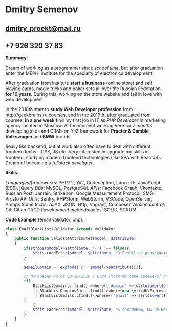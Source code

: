 # Dmitry Semenov #
## dmitry_proekt@mail.ru ##
## +7 926 320 37 83 ##

**Summary**:

Dream of working as a programmer since *school time*, but after graduation enter the MEPHI institute for the specialty of electronics development. 

After graduation from institute **start a business** (online store) and sell playing cards, magic tricks and poker sets all over the Russian Federation **for 10 years**. During this, working on the store website and fall in love with web development. 

In the 2018th start to **study Web Developer profession** from http://geekbrains.ru courses, and in the 2019th, after graduated from courses, **in a one week** find my first job in IT as *PHP Developer* in marketing agency located in Moscow. At the moment working here for *7 months* developing sites and CRMs on Yii2 framework for **Procter & Gamble**, **Volkswagen** and **BMW** brands.

Really like backend, but at work also often have to deal with different frontend techs – CSS, JS etc. Very interested in upgrade my skills in frontend, studying modern frontend technologies (like SPA with ReactJS). Dream of becoming a *fullstack developer*.

**Skills**:

*Languages/frameworks*: PHP7.2, Yii2, Codeception, Laravel 5, JavaScript (ES6), jQuery
*DBs*: MySQL, PostgreSQL
*APIs*: Facebook Graph, Vkontakte, Russian Post, Janrain, StrikeIron, Google Measurement Protocol, SMS-Prosto API
*Utils*: Sentry, PHPStorm, WebStorm, VSCode, OpenServer, Ampps
*Some techs*: AJAX, JSON, Http, Vagrant, Composer
*Version control*: Git, Gitlab CI/CD
*Development methodologies*: SOLID, SCRUM

**Code Example** (email validator, php):

```php
class EmailBlackListsValidator extends Validator
{
    public function validateAttribute($model, $attribute)
    {
        if(strpos($model->$attribute, '+') !== false){
            $this->addError($model, $attribute, 'В E-mail не допускается использование символа «+». Пожалуйста, исправьте?');
        }
    
        $emailDomain =  explode('@', $model->$attribute)[1];

        // по новому ТЗ от 03-12-2019 - Если (хотя бы один [элемент] справочника «Blacklist домен (часть)» содержится в [E-mail] как [E-mail] LIKE ‘%@%[элемент]’
        if(
            BlackListDomains::find()->where(['domain' => strtolower($emailDomain)])->exists()
            || BlackListDomainsPart::find()->where(new \yii\db\Expression(":email LIKE CONCAT('%@%', part)", ['email' => $model->$attribute,]))->exists()
            || BlackListEmails::find()->where(['email' => strtolower($model->$attribute)])->exists()
        )
            {
            $this->addError($model, $attribute, 'К сожалению, мы не можем зарегистрировать данный e-mail. Пожалуйста, укажите другой адрес.');
        }
    }
}
```
